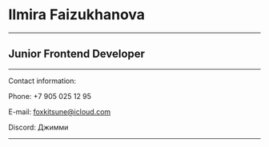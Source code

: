 # Ilmira Faizukhanova
****
## Junior Frontend Developer
****
Contact information:


Phone: +7 905 025 12 95


E-mail: foxkitsune@icloud.com


Discord: Джимми
****
